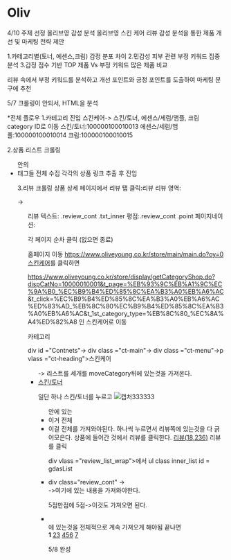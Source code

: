 # Oliv
4/10 주제 선정
올리브영 감성 분석 
올리브영 스킨 케어 리뷰 감성 분석을 통한 제품 개선 및 마케팅 전략 제안 

1.카테고리별(토너, 에센스,크림) 감정 분포 차이 
2.민감성 피부 관련 부정 키워드 집중 분석 
3.감정 점수 기반 TOP 제품 Vs 부정 키워드 많은 제품 비교

리뷰 속에서 부정 키워드를 분석하고 개선 포인트와 긍정 포인트를 도출하여 
마케팅 문구에 추천 

5/7 크롤링이 안되서, HTML을 분석

*전체 플로우
1.카테고리 진입
스킨케어-> 스킨/토너, 에센스/세럼/앰플, 크림
category ID로 이동
스킨/토너:100000100010013
에센스/세럼/앰플:100000100010014
크림:100000100010015

2.상품 리스트 크롤링 
<ul class="cate_pre_list gtm_cate_list"> 안의 <li> 태그들 전체 수집
각각의 상품 링크 추출 후 진입

3.리뷰 크롤링
상품 상세 페이지에서 리뷰 탭 클릭:<a class="goods_reputation">리뷰</a>
리뷰 영역: <div class="review_list_wrap"> → <ul id="gdasList">
리뷰 텍스트: .review_cont .txt_inner
평점:.review_cont .point
페이지네이션:
<div class="pageing">
각 페이지 순차 클릭 (없으면 종료)

  
홈페이지 이동 https://www.oliveyoung.co.kr/store/main/main.do?oy=0
<a href="#" class="main_menu" data-attr="공통^메인롤링^스킨케어" data-trk="/">스킨케어</a>를 클릭하면

https://www.oliveyoung.co.kr/store/display/getCategoryShop.do?dispCatNo=10000010001&t_page=%EB%93%9C%EB%A1%9C%EC%9A%B0_%EC%B9%B4%ED%85%8C%EA%B3%A0%EB%A6%AC
&t_click=%EC%B9%B4%ED%85%8C%EA%B3%A0%EB%A6%AC%ED%83%AD_%EB%8C%80%EC%B9%B4%ED%85%8C%EA%B3%A0%EB%A6%AC&t_1st_category_type=%EB%8C%80_%EC%8A%A4%ED%82%A8
인 스킨케어로 이동

카테고리 
<div id= "Container"-> div id ="Contnets"-> div class ="ct-main"-> div class ="ct-menu"->p vlass ="ct-heading">스킨케어</p>
<ul class = "list"> -> 리스트를 세개를 moveCategory뒤에 있는것을 가져온다.  
<li>
<a href="javascript:common.link.moveCategory('100000100010013', 'Cat100000100010013_MID','',{ t_page: '카테고리관', t_click: '카테고리상세_중카테고리', t_1st_category_type: '대_스킨케어', t_2nd_category_type: '중_스킨/토너' })" class="100000100010013" onclick="javascript:categoryShop.detail.setBindWlogEvent('mcategory', 1);" data-attr="카테고리관^카테고리리스트^스킨/토너^1" data-trk="/">
<span>스킨/토너</span></a></li>

일단 하나 스킨/토너를 누르고 
![캡처333333](https://github.com/user-attachments/assets/3a122c5d-e3e2-43c6-8d4c-89fbb3b533d1)
<ul class="cate_pre_list gtm_cate_list"> 안에 있는  <li criteo-goods="A000000222334001" class="flag" data-index="0" data-number="1"> 이거 전체
<li criteo-goods="A000000222334001" class="flag" data-index="1" data-number="2">
이걸 전체를 가져와야된다. 하나씩 누르면서 리뷰쪽에 있는것을 다 긁어모은다. 상품에 들어간 것에서 리뷰를 클릭한다.
<a href="javascript:;" class="goods_reputation" data-attr="상품상세^상품상세_SortingTab^리뷰">리뷰<span>(18,236)</span></a>
리뷰를 클릭

div vlass ="review_list_wrap">에서 ul class inner_list id = gdasList
<li>
div class="review_cont" -> <div class="txt_inner"></div>->여기에 있는 내용을 가져와야한다. 

<span class="point" style="width:100%">5점만점에 5점</span>->이것도 가져오면 된다. 
<li></li>에 있는것을 전체적으로 계속 가져오게 해야됨
 끝나면 <div class="pageing" style="display: block;"><strong title="현재 페이지">1</strong>
<a href="javascript:void(0);" data-page-no="2">2</a><a href="javascript:void(0);" data-page-no="3">3</a>
<a href="javascript:void(0);" data-page-no="4">4</a><a href="javascript:void(0);" data-page-no="5">5</a><a href="javascript:void(0);" data-page-no="6">6</a>
<a href="javascript:void(0);" data-page-no="7">7</a>

5/8 완성

